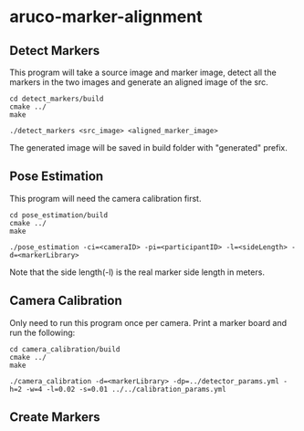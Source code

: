 # aruco-marker-alignment

## Detect Markers
This program will take a source image and marker image, detect all the markers in the two images and generate an aligned image of the src.
```
cd detect_markers/build
cmake ../
make

./detect_markers <src_image> <aligned_marker_image>
```

The generated image will be saved in build folder with "generated" prefix.

## Pose Estimation
This program will need the camera calibration first. 
```
cd pose_estimation/build
cmake ../
make

./pose_estimation -ci=<cameraID> -pi=<participantID> -l=<sideLength> -d=<markerLibrary>
```

Note that the side length(-l) is the real marker side length in meters.

## Camera Calibration
Only need to run this program once per camera. Print a marker board and run the following:
```
cd camera_calibration/build
cmake ../
make

./camera_calibration -d=<markerLibrary> -dp=../detector_params.yml -h=2 -w=4 -l=0.02 -s=0.01 ../../calibration_params.yml
```

## Create Markers